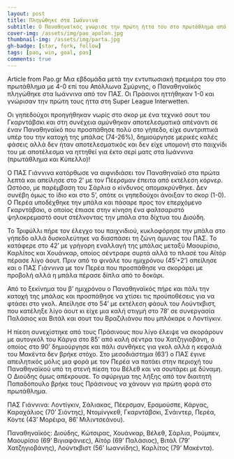```yaml
---
layout: post
title: Πληγώθηκε στα Ιωάννινα
subtitle: Ο Παναθηναϊκός γνώρισε την πρώτη ήττα του στο πρωτάθλημα από τον ΠΑΣ Γιάννινα με 1-0
cover-img: /assets/img/pao_apolon.jpg
thumbnail-img: /assets/img/parta.jpg   
gh-badge: [star, fork, follow]
tags: [pao, win, goal, pas]
comments: true
---
```

Article from Pao.gr 
Μια εβδομάδα μετά την εντυπωσιακή πρεμιέρα του στο πρωτάθλημα με 4-0 επί του Απόλλωνα Σμύρνης, ο Παναθηναϊκός πληγώθηκε στα Ιωάννινα από τον ΠΑΣ. Οι Πράσινοι ηττήθηκαν 1-0 και γνώρισαν την πρώτη τους ήττα στη Super League Interwetten.

Οι γηπεδούχοι προηγήθηκαν νωρίς στο σκορ με ένα τεχνικό σουτ του Γκαρντάβσκι και στη συνέχεια αμύνθηκαν αποτελεσματικά απέναντι σε έναν Παναθηναϊκό που προσπάθησε πολύ στο γήπεδο, είχε συντριπτικά υπέρ του την κατοχή της μπάλας (74-26%), δημιούργησε μερικές καλές φάσεις αλλά δεν ήταν αποτελεσματικός και δεν είχε υπομονή στο παιχνίδι του με αποτέλεσμα να ηττηθεί για έκτο σερί ματς στα Ιωάννινα (πρωτάθλημα και Κύπελλο)!

Ο ΠΑΣ Γιάννινα κατόρθωσε να αιφνιδιάσει τον Παναθηναϊκό στα πρώτα λεπτά και απείλησε στο 2’ με τον Πέερσμαν έπειτα από εκτέλεση κόρνερ. Ωστόσο, με παρέμβαση του Σάρλια ο κίνδυνος απομακρύνθηκε. Δεν συνέβη όμως το ίδιο και στο 5’, οπότε οι γηπεδούχοι άνοιξαν το σκορ (1-0). Ο Περέα υποδέχθηκε την μπάλα και πάσαρε προς τον επερχόμενο Γκαρντάβσκι, ο οποίος έπιασε στην κίνηση ένα φαλτσαριστό ψηλοκρεμαστό σουτ στέλνοντας την μπάλα στα δίχτυα του Διούδη.

Το Τριφύλλι πήρε τον έλεγχο του παιχνιδιού, κυκλοφόρησε την μπάλα στο γήπεδο αλλά δυσκολεύτηκε να διασπάσει τη ζώνη άμυνας του ΠΑΣ. Το κατάφερε στο 42’ με γρήγορη εναλλαγή της μπάλας μεταξύ Μαουρίσιο, Καρλίτος και Χουάνκαρ, οποίος σέντραρε συρτά αλλά το πλασέ του Αϊτόρ πέρασε λίγο άουτ. Πριν από το φινάλε του ημιχρόνου (45’+2’) απείλησε και ο ΠΑΣ Γιάννινα με τον Περέα που προσπάθησε να σκοράρει με προβολή αλλά η μπάλα πέρασε δίπλα από το δοκάρι.

Από το ξεκίνημα του β’ ημιχρόνου ο Παναθηναϊκός πήρε και πάλι την κατοχή της μπάλας και προσπάθησε να χτίσει τις προϋποθέσεις για να φτάσει στο γκολ. Απείλησε στο 54’ με εκτέλεση φάουλ του Λούντκβιστ, που κατέληξε λίγο άουτ κι είχε μια καλή στιγμή στο 78’ σε συνεργασία Παλάσιος και Βιτάλ και σουτ του Βραζιλιάνου που μπλόκαρε ο Λοντίγκιν.

Η πίεση συνεχίστηκε από τους Πράσινους που λίγο έλειψε να σκοράρουν με αυτογκόλ του Κάργα στο 85’ από καλή σέντρα του Χατζηγιοβάνη, ο οποίος στο 90’ δημιούργησε και πάλι συνθήκες για γκολ αλλά η κεφαλιά του Μακέντα δεν βρήκε στόχο. Στο μεσοδιάστημα (63’) ο ΠΑΣ έγινε απειλητικός μόλις μια φορά με τον Περέα να πατάει στην περιοχή του Παναθηναϊκού υπό τη στενή πίεση του Βέλεθ και να σουτάρει με δύναμη. Ο Διούδης όμως απέκρουσε. Το σφύριγμα της λήξης από τον διαιτητή Παπαδόπουλο βρήκε τους Πράσινους να χάνουν για πρώτη φορά στο πρωτάθλημα.

ΠΑΣ Γιάννινα: Λοντίγκιν, Σάλιακας, Πέερσμαν, Εραμούσπε, Κάργας, Καραχάλιος (70’ Σιόντης), Ντομίνγκεθ, Γκαρντάβσκι, Σνάιντερ, Περέα, Κόντε (43’ Μορέιρα, 86′ Μιλιντσεάνου).

Παναθηναϊκός: Διούδης, Κώτσιρας, Χουάνκαρ, Βέλεθ, Σάρλια, Ρούμπεν, Μαουρίσιο (69’ Βιγιαφάνιες), Αϊτόρ (69’ Παλάσιος), Βιτάλ (79’ Χατζηγιοβάνης), Λούντκβιστ (56’ Ιωαννίδης), Καρλίτος (79’ Μακέντα).
